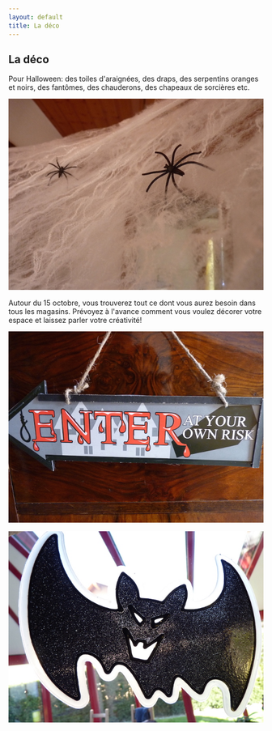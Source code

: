 ```yaml
---
layout: default
title: La déco
---
```


## La déco

Pour Halloween: des toiles d'araignées, des draps, des serpentins oranges et noirs, des fantômes, des chauderons, des chapeaux de sorcières etc.

![spiders](/assets/images/pages/P1090232.JPG)

Autour du 15 octobre, vous trouverez tout ce dont vous aurez besoin dans tous les magasins. Prévoyez à l'avance comment vous voulez décorer votre espace et laissez parler votre créativité!

![panneau](/assets/images/pages/P1090233.JPG)

![bat](/assets/images/pages/P1090234.JPG)
